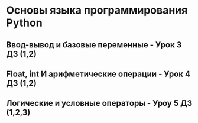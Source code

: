 # Основы языка программирования Python

## Ввод-вывод и базовые переменные  -  Урок 3 ДЗ (1,2)

## Float, int И арифметические операции  -  Урок 4 ДЗ (1,2)

## Логические и условные операторы  - Уроу 5 ДЗ (1,2,3) 

